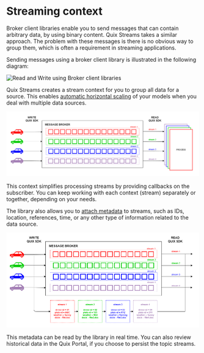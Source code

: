 # Streaming context

Broker client libraries enable you to send messages that can contain arbitrary data, by using binary content. Quix Streams takes a similar approach. The problem with these messages is there is no obvious way to group them, which is often a requirement in streaming applications. 

Sending messages using a broker client library is illustrated in the following diagram:

![Read and Write using Broker client libraries](../images/PlainBrokerMessaging.png)

Quix Streams creates a stream context for you to group all data for a source. This enables [automatic horizontal scaling](horizontal-scaling.md) of your models when you deal with multiple data sources.

![Horizontal scalability using Quix Streams](../images/QuixStreamsScaling.png)

This context simplifies processing streams by providing callbacks on the subscriber. You can keep working with each context (stream) separately or together, depending on your needs.

The library also allows you to [attach metadata](../subscribe.md) to streams, such as IDs, location, references, time, or any other type of information related to the data source.

![Attach metadata to streams using Quix Streams](../images/QuixStreamsMetadata.png)

This metadata can be read by the library in real time. You can also review historical data in the Quix Portal, if you choose to persist the topic streams.
